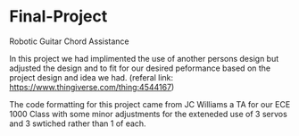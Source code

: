 # Final-Project
Robotic Guitar Chord Assistance

In this project we had implimented the use of another persons design but adjusted the design and to fit for our desired peformance based on the project design and idea we had. (referal link: https://www.thingiverse.com/thing:4544167)

The code formatting for this project came from JC Williams a TA for our ECE 1000 Class with some minor adjustments for the exteneded use of 3 servos and 3 swtiched rather than 1 of each.
